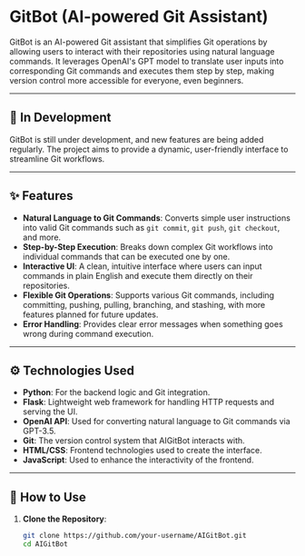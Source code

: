 # GitBot (AI-powered Git Assistant)

GitBot is an AI-powered Git assistant that simplifies Git operations by allowing users to interact with their repositories using natural language commands. It leverages OpenAI's GPT model to translate user inputs into corresponding Git commands and executes them step by step, making version control more accessible for everyone, even beginners.

---

## 🚧 In Development
GitBot is still under development, and new features are being added regularly. The project aims to provide a dynamic, user-friendly interface to streamline Git workflows.

---

## ✨ Features
- **Natural Language to Git Commands**: Converts simple user instructions into valid Git commands such as `git commit`, `git push`, `git checkout`, and more.
- **Step-by-Step Execution**: Breaks down complex Git workflows into individual commands that can be executed one by one.
- **Interactive UI**: A clean, intuitive interface where users can input commands in plain English and execute them directly on their repositories.
- **Flexible Git Operations**: Supports various Git commands, including committing, pushing, pulling, branching, and stashing, with more features planned for future updates.
- **Error Handling**: Provides clear error messages when something goes wrong during command execution.

---

## ⚙️ Technologies Used
- **Python**: For the backend logic and Git integration.
- **Flask**: Lightweight web framework for handling HTTP requests and serving the UI.
- **OpenAI API**: Used for converting natural language to Git commands via GPT-3.5.
- **Git**: The version control system that AIGitBot interacts with.
- **HTML/CSS**: Frontend technologies used to create the interface.
- **JavaScript**: Used to enhance the interactivity of the frontend.

---

## 🚀 How to Use

1. **Clone the Repository**:
   ```bash
   git clone https://github.com/your-username/AIGitBot.git
   cd AIGitBot
